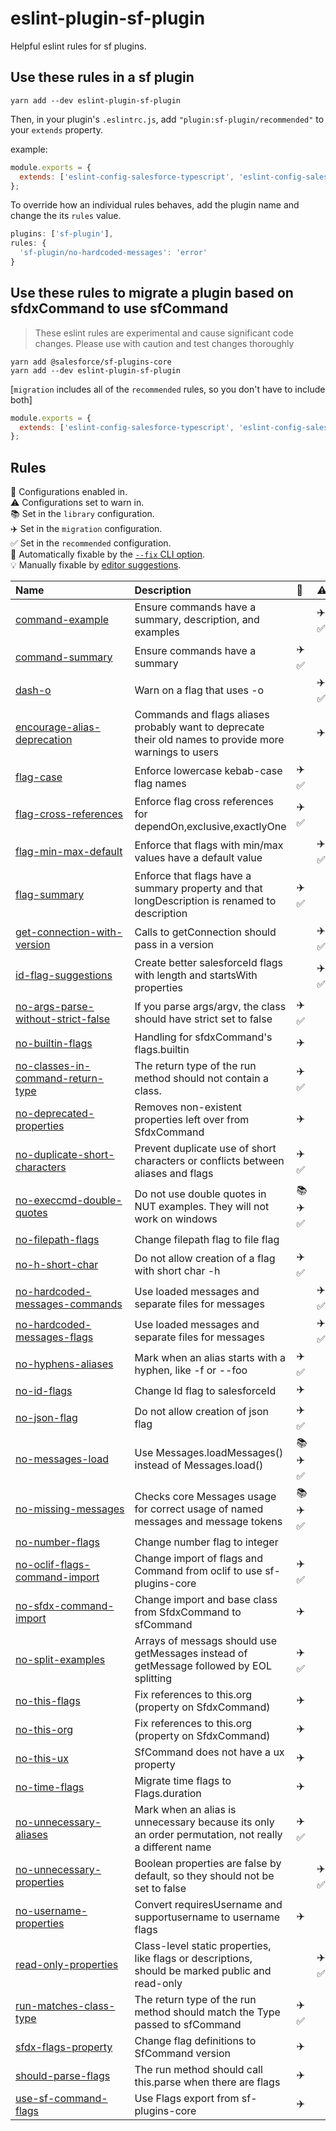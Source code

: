 # eslint-plugin-sf-plugin

Helpful eslint rules for sf plugins.

## Use these rules in a sf plugin

`yarn add --dev eslint-plugin-sf-plugin`

Then, in your plugin's `.eslintrc.js`, add `"plugin:sf-plugin/recommended"` to your `extends` property.

example:

```js
module.exports = {
  extends: ['eslint-config-salesforce-typescript', 'eslint-config-salesforce-license', 'plugin:sf-plugin/recommended'],
};
```

To override how an individual rules behaves, add the plugin name and change the its `rules` value.

```js
plugins: ['sf-plugin'],
rules: {
  'sf-plugin/no-hardcoded-messages': 'error'
}
```

## Use these rules to migrate a plugin based on sfdxCommand to use sfCommand

> These eslint rules are experimental and cause significant code changes. Please use with caution and test changes thoroughly

```shell
yarn add @salesforce/sf-plugins-core
yarn add --dev eslint-plugin-sf-plugin
```

[`migration` includes all of the `recommended` rules, so you don't have to include both]

```js
module.exports = {
  extends: ['eslint-config-salesforce-typescript', 'eslint-config-salesforce-license', 'plugin:sf-plugin/migration'],
};
```

## Rules

<!-- begin auto-generated rules list -->

💼 Configurations enabled in.\
⚠️ Configurations set to warn in.\
📚 Set in the `library` configuration.\
✈️ Set in the `migration` configuration.\
✅ Set in the `recommended` configuration.\
🔧 Automatically fixable by the [`--fix` CLI option](https://eslint.org/docs/user-guide/command-line-interface#--fix).\
💡 Manually fixable by [editor suggestions](https://eslint.org/docs/developer-guide/working-with-rules#providing-suggestions).

| Name                                                                                   | Description                                                                                             | 💼      | ⚠️   | 🔧 | 💡 |
| :------------------------------------------------------------------------------------- | :------------------------------------------------------------------------------------------------------ | :------ | :--- | :- | :- |
| [command-example](docs/rules/command-example.md)                                       | Ensure commands have a summary, description, and examples                                               |         | ✈️ ✅ |    |    |
| [command-summary](docs/rules/command-summary.md)                                       | Ensure commands have a summary                                                                          | ✈️ ✅    |      | 🔧 |    |
| [dash-o](docs/rules/dash-o.md)                                                         | Warn on a flag that uses -o                                                                             |         | ✈️ ✅ |    |    |
| [encourage-alias-deprecation](docs/rules/encourage-alias-deprecation.md)               | Commands and flags aliases probably want to deprecate their old names to provide more warnings to users |         | ✈️   | 🔧 | 💡 |
| [flag-case](docs/rules/flag-case.md)                                                   | Enforce lowercase kebab-case flag names                                                                 | ✈️ ✅    |      | 🔧 |    |
| [flag-cross-references](docs/rules/flag-cross-references.md)                           | Enforce flag cross references for dependOn,exclusive,exactlyOne                                         | ✈️ ✅    |      |    |    |
| [flag-min-max-default](docs/rules/flag-min-max-default.md)                             | Enforce that flags with min/max values have a default value                                             |         | ✈️ ✅ |    |    |
| [flag-summary](docs/rules/flag-summary.md)                                             | Enforce that flags have a summary property and that longDescription is renamed to description           | ✈️ ✅    |      | 🔧 |    |
| [get-connection-with-version](docs/rules/get-connection-with-version.md)               | Calls to getConnection should pass in a version                                                         |         | ✈️ ✅ |    |    |
| [id-flag-suggestions](docs/rules/id-flag-suggestions.md)                               | Create better salesforceId flags with length and startsWith properties                                  |         | ✈️ ✅ | 🔧 | 💡 |
| [no-args-parse-without-strict-false](docs/rules/no-args-parse-without-strict-false.md) | If you parse args/argv, the class should have strict set to false                                       | ✈️ ✅    |      | 🔧 |    |
| [no-builtin-flags](docs/rules/no-builtin-flags.md)                                     | Handling for sfdxCommand's flags.builtin                                                                | ✈️      |      | 🔧 |    |
| [no-classes-in-command-return-type](docs/rules/no-classes-in-command-return-type.md)   | The return type of the run method should not contain a class.                                           | ✈️ ✅    |      | 🔧 |    |
| [no-deprecated-properties](docs/rules/no-deprecated-properties.md)                     | Removes non-existent properties left over from SfdxCommand                                              | ✈️      |      | 🔧 |    |
| [no-duplicate-short-characters](docs/rules/no-duplicate-short-characters.md)           | Prevent duplicate use of short characters or conflicts between aliases and flags                        | ✈️ ✅    |      |    |    |
| [no-execcmd-double-quotes](docs/rules/no-execcmd-double-quotes.md)                     | Do not use double quotes in NUT examples.  They will not work on windows                                | 📚 ✈️ ✅ |      | 🔧 |    |
| [no-filepath-flags](docs/rules/no-filepath-flags.md)                                   | Change filepath flag to file flag                                                                       |         |      | 🔧 |    |
| [no-h-short-char](docs/rules/no-h-short-char.md)                                       | Do not allow creation of a flag with short char -h                                                      | ✈️ ✅    |      |    |    |
| [no-hardcoded-messages-commands](docs/rules/no-hardcoded-messages-commands.md)         | Use loaded messages and separate files for messages                                                     |         | ✈️ ✅ |    |    |
| [no-hardcoded-messages-flags](docs/rules/no-hardcoded-messages-flags.md)               | Use loaded messages and separate files for messages                                                     |         | ✈️ ✅ |    |    |
| [no-hyphens-aliases](docs/rules/no-hyphens-aliases.md)                                 | Mark when an alias starts with a hyphen, like -f or --foo                                               | ✈️ ✅    |      | 🔧 |    |
| [no-id-flags](docs/rules/no-id-flags.md)                                               | Change Id flag to salesforceId                                                                          | ✈️      |      | 🔧 |    |
| [no-json-flag](docs/rules/no-json-flag.md)                                             | Do not allow creation of json flag                                                                      | ✈️ ✅    |      |    |    |
| [no-messages-load](docs/rules/no-messages-load.md)                                     | Use Messages.loadMessages() instead of Messages.load()                                                  | 📚 ✈️ ✅ |      | 🔧 |    |
| [no-missing-messages](docs/rules/no-missing-messages.md)                               | Checks core Messages usage for correct usage of named messages and message tokens                       | 📚 ✈️ ✅ |      |    |    |
| [no-number-flags](docs/rules/no-number-flags.md)                                       | Change number flag to integer                                                                           |         |      | 🔧 |    |
| [no-oclif-flags-command-import](docs/rules/no-oclif-flags-command-import.md)           | Change import of flags and Command from oclif to use sf-plugins-core                                    | ✈️ ✅    |      | 🔧 |    |
| [no-sfdx-command-import](docs/rules/no-sfdx-command-import.md)                         | Change import and base class from SfdxCommand to sfCommand                                              | ✈️      |      | 🔧 |    |
| [no-split-examples](docs/rules/no-split-examples.md)                                   | Arrays of messags should use getMessages instead of getMessage followed by EOL splitting                | ✈️ ✅    |      | 🔧 |    |
| [no-this-flags](docs/rules/no-this-flags.md)                                           | Fix references to this.org (property on SfdxCommand)                                                    | ✈️      |      | 🔧 | 💡 |
| [no-this-org](docs/rules/no-this-org.md)                                               | Fix references to this.org (property on SfdxCommand)                                                    | ✈️      |      | 🔧 | 💡 |
| [no-this-ux](docs/rules/no-this-ux.md)                                                 | SfCommand does not have a ux property                                                                   | ✈️      |      | 🔧 |    |
| [no-time-flags](docs/rules/no-time-flags.md)                                           | Migrate time flags to Flags.duration                                                                    | ✈️      |      | 🔧 |    |
| [no-unnecessary-aliases](docs/rules/no-unnecessary-aliases.md)                         | Mark when an alias is unnecessary because its only an order permutation, not really a different name    | ✈️ ✅    |      | 🔧 |    |
| [no-unnecessary-properties](docs/rules/no-unnecessary-properties.md)                   | Boolean properties are false by default, so they should not be set to false                             |         | ✈️ ✅ | 🔧 |    |
| [no-username-properties](docs/rules/no-username-properties.md)                         | Convert requiresUsername and supportusername to username flags                                          | ✈️      |      | 🔧 |    |
| [read-only-properties](docs/rules/read-only-properties.md)                             | Class-level static properties, like flags or descriptions, should be marked public and read-only        |         | ✈️ ✅ | 🔧 |    |
| [run-matches-class-type](docs/rules/run-matches-class-type.md)                         | The return type of the run method should match the Type passed to sfCommand                             | ✈️ ✅    |      | 🔧 |    |
| [sfdx-flags-property](docs/rules/sfdx-flags-property.md)                               | Change flag definitions to SfCommand version                                                            | ✈️      |      | 🔧 |    |
| [should-parse-flags](docs/rules/should-parse-flags.md)                                 | The run method should call this.parse when there are flags                                              | ✈️      |      | 🔧 |    |
| [use-sf-command-flags](docs/rules/use-sf-command-flags.md)                             | Use Flags export from sf-plugins-core                                                                   | ✈️      |      | 🔧 |    |

<!-- end auto-generated rules list -->
